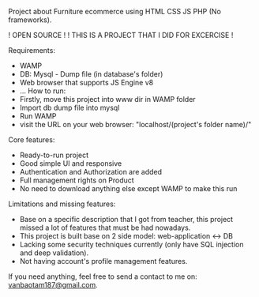 Project about Furniture ecommerce using HTML CSS JS PHP (No frameworks).

! OPEN SOURCE !
! THIS IS A PROJECT THAT I DID FOR EXCERCISE !

Requirements:

- WAMP
- DB: Mysql - Dump file (in database's folder)
- Web browser that supports JS Engine v8
- ...
  How to run:
- Firstly, move this project into www dir in WAMP folder
- Import db dump file into mysql
- Run WAMP
- visit the URL on your web browser: "localhost/(project's folder name)/"

Core features:

- Ready-to-run project
- Good simple UI and responsive
- Authentication and Authorization are added
- Full management rights on Product
- No need to download anything else except WAMP to make this run

Limitations and missing features:

- Base on a specific description that I got from teacher, this project missed a lot of features that must be had nowadays.
- This project is built base on 2 side model: web-application <-> DB
- Lacking some security techniques currently (only have SQL injection and deep validation).
- Not having account's profile management features.

If you need anything, feel free to send a contact to me on: vanbaotam187@gmail.com.
